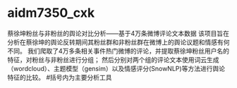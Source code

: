 # aidm7350_cxk
蔡徐坤粉丝与非粉丝的舆论对比分析——基于4万条微博评论文本数据
该项目旨在分析在蔡徐坤的舆论反转期间其粉丝群和非粉丝群在微博上的舆论议题和情感有何不同。
我们爬取了4万多条相关事件热门微博的评论，并提取蔡徐坤粉丝用户名的特征，对粉丝与非粉丝进行分组；
然后分别对两个组的评论文本使用词云生成（wordcloud）、主题模型（gensim）以及情感评分(SnowNLP)等方法进行舆论特征的比较。
#括号内为主要分析工具
